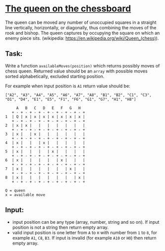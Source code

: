# [The queen on the chessboard](https://www.codewars.com/kata/the-queen-on-the-chessboard "https://www.codewars.com/kata/5aa1031a7c7a532be30000e5")

The queen can be moved any number of unoccupied squares in a straight line vertically, horizontally, or diagonally, thus combining the moves of the rook and bishop. The queen captures by occupying the square on which an enemy piece sits. (wikipedia: https://en.wikipedia.org/wiki/Queen_(chess)).

## Task:

Write a function ```availableMoves(position)``` which returns possibly moves of chess queen. Returned value should be an ```array``` with possible moves sorted alphabetically, excluded starting position.

For example when input position is ```A1``` return value should be:

```["A2", "A3", "A4", "A5", "A6", "A7", "A8", "B1", "B2", "C1", "C3", "D1", "D4", "E1", "E5", "F1", "F6", "G1", "G7", "H1", "H8"]```

```
     A   B   C   D   E   F   G   H
   + - + - + - + - + - + - + - + - +
1  | Q | x | x | x | x | x | x | x |
   + - + - + - + - + - + - + - + - +
2  | x | x |   |   |   |   |   |   |
   + - + - + - + - + - + - + - + - +
3  | x |   | x |   |   |   |   |   |
   + - + - + - + - + - + - + - + - +
4  | x |   |   | x |   |   |   |   |
   + - + - + - + - + - + - + - + - +
5  | x |   |   |   | x |   |   |   |
   + - + - + - + - + - + - + - + - +
6  | x |   |   |   |   | x |   |   |
   + - + - + - + - + - + - + - + - +
7  | x |   |   |   |   |   | x |   |
   + - + - + - + - + - + - + - + - +
8  | x |   |   |   |   |   |   | x |
   + - + - + - + - + - + - + - + - +
   
Q = queen
x = available move
```

## Input:

- input position can be any type (array, number, string and so on). If input position is not a string then return empty array.
- valid input position is one letter from ```A``` to ```H``` with number from ```1``` to ```8```, for example ```A1```, ```C8```, ```B3```. If input is invalid (for example ```A10``` or ```H0```) then return empty array.